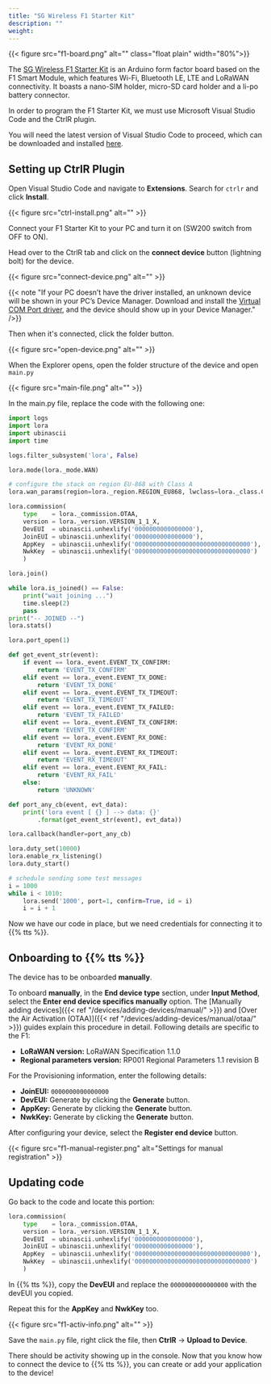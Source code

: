 ```yaml
---
title: "SG Wireless F1 Starter Kit"
description: ""
weight: 
---
```


{{< figure src="f1-board.png" alt="" class="float plain" width="80%">}}

The [SG Wireless F1 Starter Kit](https://eshop.sgwireless.com/bundle-f1-starter-kit-with-cap-t-sensor/) is an Arduino form factor board based on the F1 Smart Module, which features Wi-Fi, Bluetooth LE, LTE and LoRaWAN connectivity. It boasts a nano-SIM holder, micro-SD card holder and a li-po battery connector.

<!--more-->

In order to program the F1 Starter Kit, we must use Microsoft Visual Studio Code and the CtrlR plugin.

You will need the latest version of Visual Studio Code to proceed, which can be downloaded and installed [here](https://code.visualstudio.com/?wt.mc_id=vscom_downloads).

## Setting up CtrlR Plugin

Open Visual Studio Code and navigate to **Extensions**. Search for `ctrlr` and click **Install**.

{{< figure src="ctrl-install.png" alt="" >}}

Connect your F1 Starter Kit to your PC and turn it on (SW200 switch from OFF to ON). 

Head over to the CtrlR tab and click on the **connect device** button (lightning bolt) for the device.

{{< figure src="connect-device.png" alt="" >}}

{{< note "If your PC doesn’t have the driver installed, an unknown device will be shown in your PC’s Device Manager. Download and install the [Virtual COM Port driver](https://www.silabs.com/developers/usb-to-uart-bridge-vcp-drivers), and the device should show up in your Device Manager." />}}

Then when it's connected, click the folder button.

{{< figure src="open-device.png" alt="" >}}

When the Explorer opens, open the folder structure of the device and open `main.py`

{{< figure src="main-file.png" alt="" >}}

In the main.py file, replace the code with the following one:

```py
import logs
import lora
import ubinascii
import time

logs.filter_subsystem('lora', False)

lora.mode(lora._mode.WAN)

# configure the stack on region EU-868 with Class A
lora.wan_params(region=lora._region.REGION_EU868, lwclass=lora._class.CLASS_A)

lora.commission(
    type    = lora._commission.OTAA,
    version = lora._version.VERSION_1_1_X,
    DevEUI  = ubinascii.unhexlify('0000000000000000'),
    JoinEUI = ubinascii.unhexlify('0000000000000000'),
    AppKey  = ubinascii.unhexlify('00000000000000000000000000000000'),
    NwkKey  = ubinascii.unhexlify('00000000000000000000000000000000')
    )

lora.join()

while lora.is_joined() == False:
    print("wait joining ...")
    time.sleep(2)
    pass
print("-- JOINED --")
lora.stats()

lora.port_open(1)

def get_event_str(event):
    if event == lora._event.EVENT_TX_CONFIRM:
        return 'EVENT_TX_CONFIRM'
    elif event == lora._event.EVENT_TX_DONE:
        return 'EVENT_TX_DONE'
    elif event == lora._event.EVENT_TX_TIMEOUT:
        return 'EVENT_TX_TIMEOUT'
    elif event == lora._event.EVENT_TX_FAILED:
        return 'EVENT_TX_FAILED'
    elif event == lora._event.EVENT_TX_CONFIRM:
        return 'EVENT_TX_CONFIRM'
    elif event == lora._event.EVENT_RX_DONE:
        return 'EVENT_RX_DONE'
    elif event == lora._event.EVENT_RX_TIMEOUT:
        return 'EVENT_RX_TIMEOUT'
    elif event == lora._event.EVENT_RX_FAIL:
        return 'EVENT_RX_FAIL'
    else:
        return 'UNKNOWN'

def port_any_cb(event, evt_data):
    print('lora event [ {} ] --> data: {}'
        .format(get_event_str(event), evt_data))

lora.callback(handler=port_any_cb)

lora.duty_set(10000)
lora.enable_rx_listening()
lora.duty_start()

# schedule sending some test messages
i = 1000
while i < 1010:
    lora.send('1000', port=1, confirm=True, id = i)
    i = i + 1
```

Now we have our code in place, but we need credentials for connecting it to {{% tts %}}.

## Onboarding to {{% tts %}}

The device has to be onboarded **manually**.

To onboard **manually**, in the **End device type** section, under **Input Method**, select the **Enter end device specifics manually** option. The [Manually adding devices]({{< ref "/devices/adding-devices/manual/" >}}) and [Over the Air Activation (OTAA)]({{< ref "/devices/adding-devices/manual/otaa/" >}}) guides explain this procedure in detail. Following details are specific to the F1:

- **LoRaWAN version:** LoRaWAN Specification 1.1.0
- **Regional parameters version:** RP001 Regional Parameters 1.1 revision B

For the Provisioning information, enter the following details:
- **JoinEUI:** `0000000000000000`
- **DevEUI:** Generate by clicking the **Generate** button.
- **AppKey:** Generate by clicking the **Generate** button.
- **NwkKey:** Generate by clicking the **Generate** button.

After configuring your device, select the **Register end device** button.

{{< figure src="f1-manual-register.png" alt="Settings for manual registration" >}}

## Updating code

Go back to the code and locate this portion:

```py
lora.commission(
    type    = lora._commission.OTAA,
    version = lora._version.VERSION_1_1_X,
    DevEUI  = ubinascii.unhexlify('0000000000000000'),
    JoinEUI = ubinascii.unhexlify('0000000000000000'),
    AppKey  = ubinascii.unhexlify('00000000000000000000000000000000'),
    NwkKey  = ubinascii.unhexlify('00000000000000000000000000000000')
    )
```

In {{% tts %}}, copy the **DevEUI** and replace the `0000000000000000` with the devEUI you copied.

Repeat this for the **AppKey** and **NwkKey** too.

{{< figure src="f1-activ-info.png" alt="" >}}

Save the `main.py` file, right click the file, then **CtrlR** -> **Upload to Device**.

There should be activity showing up in the console. Now that you know how to connect the device to {{% tts %}}, you can create or add your application to the device!
